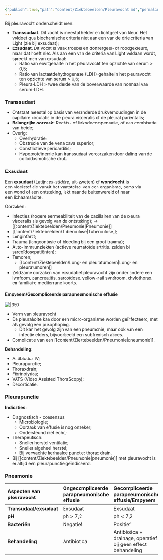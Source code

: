```yaml
---
{"publish":true,"path":"content/Ziektebeelden/Pleuravocht.md","permalink":"/content/ziektebeelden/pleuravocht/","title":"Pleuravocht","tags":["Longeneeskunde","Ziektebeeld"]}
---
```



  
Bij pleuravocht onderscheidt men:
- **Transsudaat**. Dit vocht is meestal helder en lichtgeel van kleur. Het voldoet qua biochemische criteria niet aan een van de drie criteria van Light (zie bij exsudaat);
- **Exsudaat**. Dit vocht is vaak troebel en donkergeel- of roodgekleurd, maar dat hoeft niet. Als aan een van de criteria van Light voldaan wordt, spreekt men van exsudaat:
    - Ratio van eiwitgehalte in het pleuravocht ten opzichte van serum > 0,5;
    - Ratio van lactaatdehydrogenase (LDH)-gehalte in het pleuravocht ten opzichte van serum > 0,6;
    -  Pleura-LDH > twee derde van de bovenwaarde van normaal van serum-LDH.

### Transsudaat
- Ontstaat meestal op basis van veranderde drukverhoudingen in de capillaire circulatie in de pleura visceralis of de pleural parientalis;
- **Belangrijke oorzaak:** Rechts- of linksdecompensatie, of een combinatie van beide;
- Overig:
	- Overhydratie;
	- Obstrucie van de vena cava superior;
	- Constrictieve pericarditis;
	- Hypoproteïnemie kan transsudaat veroorzaken door daling van de colloïdosmotische druk.

### Exsudaat
Een **exsudaat** (Latijn: _ex-sūdāre_, uit-zweten) of **wondvocht** is een vloeistof die vanuit het vaatstelsel van een organisme, soms via een wond of een ontsteking, lekt naar de buitenwereld of naar een lichaamsholte.

Oorzaken: 
- Infecties (hogere permeabiliteit van de capillairen van de pleura visceralis als gevolg van de ontsteking); -> [[content/Ziektebeelden/Pneumonie\|Pneumonie]]
- [[content/Ziektebeelden/Tuberculose\|Tuberculose]];
- Longinfarct;
- Trauma (longcontusie of bloeding bij een groot trauma);
- Auto-immuunziekten (actieve reumatoïde artritis, zelden bij sarcoïdosepatiënten);
- Tumoren;
	- [[content/Ziektebeelden/Long- en pleuratumoren\|Long- en pleuratumoren]]
- Zeldzame oorzaken van exsudatief pleuravocht zijn onder andere een lymfoom, pancreatitis, sarcoïdose, yellow-nail syndroom, chylothorax, en familiaire mediterrane koorts.

#### Empyeem/Gecompliceerde parapneumonische effusie
![|350](https://i.imgur.com/7EGNrEJ.png)

- Vorm van pleuravocht
- De pleuraholte kan door een micro-organisme worden geïnfecteerd, met als gevolg een pusophoping. 
	- Dit kan het gevolg zijn van een pneumonie, maar ook van een infectie elders, bijvoorbeeld een subfrenisch abces.
- Complicatie van een [[content/Ziektebeelden/Pneumonie\|pneumonie]].

**Behandeling**:
- Antibiotica IV;
- Pleurapunctie;
- Thoraxdrain;
- Fibrinolytica;
- VATS (Video Assisted ThoraScopy);
- Decorticatie. 

### Pleurapunctie

**Indicaties**:
- Diagnostisch - consensus:
	- Microbiologie;
	- Oorzaak van effusie is nog onzeker;
	- Ondersteund met echo;
- Therapeutisch:
	- Sneller herstel ventilatie;
	- Sneller algeheel herstel;
	- Bij verwachte herhaalde punctie: thorax drain. 
- Bij [[content/Ziektebeelden/Pneumonie\|pneumonie]] met pleuravocht is er altijd een pleurapunctie geïndiceerd. 


### Pneumonie


| Aspecten van pleuravocht     | Ongecompliceerde parapneumonische effusie      | Gecompliceerde parapneumonische effusie/Empyeem     |
|:-----|:-----|:-----|
| **Transudaat/exsudaat**     | Exsudaat     | Exsudaat   |
| **pH** | ph > 7,2       | ph < 7,2 |
| **Bacteriën** |  Negatief    |  Positief     |
| **Behandeling**    | Antibiotica     | Antibiotica + drainage, operatief bij geen effect behandeling      |


